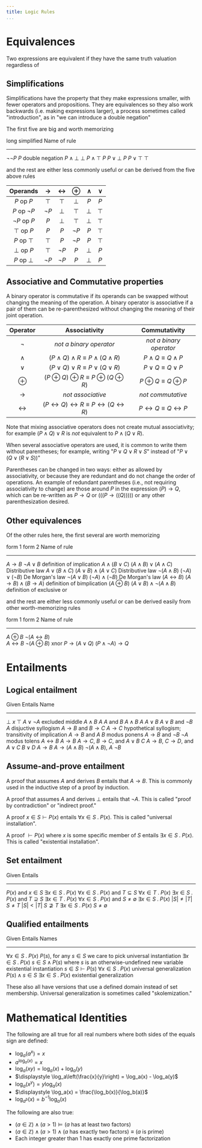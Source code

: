 ```yaml
---
title: Logic Rules
...
```


# Equivalences

Two expressions are equivalent if they have the same truth valuation regardless of 

## Simplifications

Simplifications have the property that they make expressions smaller, with fewer operators and propositions.
They are equivalences so they also work backwards (i.e. making expressions larger), a process sometimes called "introduction", as in "we can introduce a double negation"

The first five are big and worth memorizing

 long                    simplified                 Name of rule
----------------------  ------------------------    ----------------------------
$\lnot \lnot P$         $P$                         double negation
$P \land \bot$          $\bot$
$P \land \top$          $P$
$P \lor \bot$           $P$
$P \lor \top$           $\top$

and the rest are either less commonly useful or can be derived from the five above rules

| Operands |$\rightarrow$|$\leftrightarrow$|$\oplus$   |$\land$ |$\lor$  |
|:--------:|:-----------:|:---------------:|:---------:|:------:|:------:|
| $P$ op $P$       | $\top$    | $\top$    | $\bot$    | $P$    | $P$    |
| $P$ op $\lnot P$ | $\lnot P$ | $\bot$    | $\top$    | $\bot$ | $\top$ |
| $\lnot P$ op $P$ | $P$       | $\bot$    | $\top$    | $\bot$ | $\top$ |
| $\top$ op $P$    | $P$       | $P$       | $\lnot P$ | $P$    | $\top$ |
| $P$ op $\top$    | $\top$    | $P$       | $\lnot P$ | $P$    | $\top$ |
| $\bot$ op $P$    | $\top$    | $\lnot P$ | $P$       | $\bot$ | $P$    |
| $P$ op $\bot$    | $\lnot P$ | $\lnot P$ | $P$       | $\bot$ | $P$    |

## Associative and Commutative properties

A binary operator is commutative if its operands can be swapped without changing the meaning of the operation.
A binary operator is associative if a pair of them can be re-parenthesized without changing the meaning of their joint operation.

|Operator|Associativity|Commutativity|
|:------:|:-----------:|:-----------:|
|$\lnot$ |*not a binary operator*|*not a binary operator*|
|$\land$ |$(P \land Q) \land R \equiv P \land (Q \land R)$|$P \land Q \equiv Q \land P$|
|$\lor$ |$(P \lor Q) \lor R \equiv P \lor (Q \lor R)$|$P \lor Q \equiv Q \lor P$|
|$\oplus$ |$(P \oplus Q) \oplus R \equiv P \oplus (Q \oplus R)$|$P \oplus Q \equiv Q \oplus P$|
|$\rightarrow$|*not associative*|*not commutative*|
|$\leftrightarrow$|$(P \leftrightarrow Q) \leftrightarrow R \equiv P \leftrightarrow (Q \leftrightarrow R)$|$P \leftrightarrow Q \equiv Q \leftrightarrow P$|

Note that mixing associative operators does not create mutual associativity; for example $(P \land Q) \lor R$ is *not* equivalent to $P \land (Q \lor R)$.

When several associative operators are used, it is common to write them without parentheses;
for example, writing "$P \lor Q \lor R \lor S$" instead of "$P \lor \big(Q \lor (R \lor S)\big)$"

Parentheses can be changed in two ways:
either as allowed by associativity,
or because they are redundant and do not change the order of operations.
An example of redundant parentheses (i.e., not requiring associativity to change) are those around $P$ in the expression $(P) \rightarrow Q$,
which can be re-written as $P \rightarrow Q$ or $(((P \rightarrow ((Q)))))$ or any other parenthesization desired.

## Other equivalences

Of the other rules here, the first several are worth memorizing

 form 1                  form 2                                         Name of rule
----------------------  -------------------------------                 ----------------------------
$A \rightarrow B$       $\lnot A \lor B$                                definition of implication
$A \land (B \lor C)$    $(A \land B) \lor (A \land C)$                  Distributive law
$A \lor (B \land C)$    $(A \lor B) \land (A \lor C)$                   Distributive law
$\lnot (A \land B)$     $(\lnot A) \lor (\lnot B)$                      De Morgan's law
$\lnot (A \lor B)$      $(\lnot A) \land (\lnot B)$                     De Morgan's law
$(A \leftrightarrow B)$ $(A \rightarrow B) \land (B \rightarrow A)$     definition of bimplication
$(A \oplus B)$          $(A \lor B) \land \lnot (A \land B)$            definition of exclusive or

and the rest are either less commonly useful or can be derived easily from other worth-memorizing rules

 form 1                      form 2                             Name of rule
----------------------      ---------------------------------   ----------------------------
$A \oplus B$                $\lnot (A \leftrightarrow B)$       
$A \leftrightarrow B$       $\lnot (A \oplus B)$                xnor
$P \rightarrow (A \lor Q)$  $(P \land \lnot A) \rightarrow Q$

# Entailments

## Logical entailment

Given                                                       Entails                         Name
-------------------------------------------------------     -----------------------------   --------------------
$\bot$                                                      ${x}$
                                                            ${\top}$
                                                            ${A \lor \lnot A}$              excluded middle
$A \land B$                                                 ${A}$
$A$ and $B$                                                 ${A \land B}$
$A$                                                         ${A \lor B}$
$A \lor B$ and $\lnot B$                                    ${A}$                           disjuctive syllogism
$A \rightarrow B$ and $B \rightarrow C$                     ${A \rightarrow C}$             hypothetical syllogism; transitivity of implication
$A \rightarrow B$ and $A$                                   ${B}$                           modus ponens
$A \rightarrow B$ and $\lnot B$                             ${\lnot A}$                     modus tolens
$A \leftrightarrow B$                                       ${A \rightarrow B}$
${A \rightarrow C}$, ${B \rightarrow C}$, and ${A \lor B}$  ${C}$
${A \rightarrow B}$, ${C \rightarrow D}$, and ${A \lor C}$  ${B \lor D}$
$A \rightarrow B$                                           ${A \rightarrow (A \land B)}$
$\lnot(A \land B)$, $A$                                     ${\lnot B}$

## Assume-and-prove entailment

A proof that assumes $A$ and derives $B$ entails that $A \rightarrow B$. This is commonly used in the inductive step of a proof by induction.

A proof that assumes $A$ and derives $\bot$ entails that $\lnot A$. This is called "proof by contradiction" or "indirect proof."

A proof $x \in S \vdash P(x)$ entails $\forall x \in S \;.\; P(x)$. This is called "universal installation".

A proof $\vdash P(x)$ where $x$ is some specific member of $S$ entails $\exists x \in S \;.\; P(x)$. This is called "existential installation".


## Set entailment

Given                                                       Entails
-------------------------------------------------------     -----------------------------
$P(x)$ and $x \in S$                                        $\exists x \in S \;.\; P(x)$
$\forall x \in S \;.\; P(x)$ and $T \subseteq S$            $\forall x \in T \;.\; P(x)$
$\exists x \in S \;.\; P(x)$ and $T \supseteq S$            $\exists x \in T \;.\; P(x)$
$\forall x \in S \;.\; P(x)$ and $S \neq \emptyset$         $\exists x \in S \;.\; P(x)$
$|S| \neq |T|$                                              $S \neq T$
$|S| < |T|$                                                 $S \not \supseteq T$
$\exists x \in S \;.\; P(x)$                                $S \neq \emptyset$


## Qualified entailments

Given                             Entails                                                               Names
--------------------------------  -----------------------------                                         ------
$\forall x \in S \;.\; P(x)$      $P(s)$, for any $s \in S$ we care to pick                             universal instantiation
$\exists x \in S \;.\; P(x)$      $s \in S \land P(s)$ where $s$ is an otherwise-undefined new variable existential instantiation 
$s \in S \vdash P(s)$             $\forall x \in S \;.\; P(x)$                                          universal generalization
$P(s) \land s \in S$              $\exists x \in S \;.\; P(x)$                                          existential generalization

These also all have versions that use a defined domain instead of set membership.
Universal generalization is sometimes called "skolemization."


# Mathematical Identities

The following are all true for all real numbers where both sides of the equals sign are defined:

- $\displaystyle \log_a(a^x) = x$
- $\displaystyle a^{\log_a(x)} = x$
- $\displaystyle \log_a(x y) = \log_a(x) + \log_a(y)$
- $\displaystyle \log_a\left(\frac{x}{y}\right) = \log_a(x) - \log_a(y)$
- $\displaystyle \log_a(x^y) = y \log_a(x)$
- $\displaystyle \log_a(x) = \frac{\log_b(x)}{\log_b(a)}$
- $\displaystyle \log_{a^b}(x) = b^{-1}\log_a(x)$

The following are also true:

- $(a \in \mathbb Z) \land (a > 1) \vDash (a$ has at least two factors$)$
- $(a \in \mathbb Z) \land (a > 1) \land (a$ has exactly two factors$) \equiv (a$ is prime$)$
- Each integer greater than 1 has exactly one prime factorization

